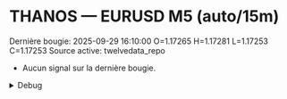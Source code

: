 # THANOS — EURUSD M5 (auto/15m)
Dernière bougie: 2025-09-29 16:10:00  O=1.17265  H=1.17281  L=1.17253  C=1.17253
Source active: twelvedata_repo

- Aucun signal sur la dernière bougie.

<details><summary>Debug</summary>

- TD_API_KEY manquant.

</details>